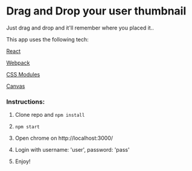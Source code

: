 # Drag and Drop your user thumbnail

Just drag and drop and it'll remember where you placed it..

This app uses the following tech:

[React](https://reactjs.org/)

[Webpack](https://webpack.js.org/)

[CSS Modules](https://github.com/css-modules/css-modules)

[Canvas](https://developer.mozilla.org/en-US/docs/Web/API/Canvas_API)

### Instructions:

1) Clone repo and `npm install`

2) `npm start`  

3) Open chrome on http://localhost:3000/

4) Login with username: 'user', password: 'pass'

5) Enjoy!  